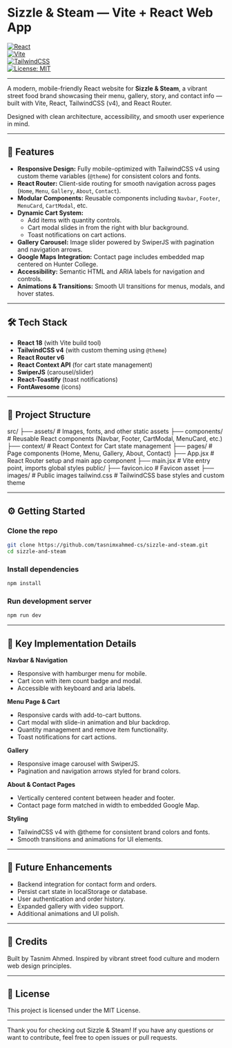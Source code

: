 # Sizzle & Steam — Vite + React Web App

[![React](https://img.shields.io/badge/React-18-blue?logo=react)](https://reactjs.org/)  
[![Vite](https://img.shields.io/badge/Vite-4.3.9-brightgreen?logo=vite)](https://vitejs.dev/)  
[![TailwindCSS](https://img.shields.io/badge/TailwindCSS-v4.0.0-skyblue?logo=tailwindcss)](https://tailwindcss.com/)  
[![License: MIT](https://img.shields.io/badge/License-MIT-yellow.svg)](https://opensource.org/licenses/MIT)

---

A modern, mobile-friendly React website for **Sizzle & Steam**, a vibrant street food brand showcasing their menu, gallery, story, and contact info — built with Vite, React, TailwindCSS (v4), and React Router.

Designed with clean architecture, accessibility, and smooth user experience in mind.

---

## 🚀 Features

- **Responsive Design:** Fully mobile-optimized with TailwindCSS v4 using custom theme variables (`@theme`) for consistent colors and fonts.
- **React Router:** Client-side routing for smooth navigation across pages (`Home`, `Menu`, `Gallery`, `About`, `Contact`).
- **Modular Components:** Reusable components including `Navbar`, `Footer`, `MenuCard`, `CartModal`, etc.
- **Dynamic Cart System:**  
  - Add items with quantity controls.  
  - Cart modal slides in from the right with blur background.  
  - Toast notifications on cart actions.
- **Gallery Carousel:** Image slider powered by SwiperJS with pagination and navigation arrows.
- **Google Maps Integration:** Contact page includes embedded map centered on Hunter College.
- **Accessibility:** Semantic HTML and ARIA labels for navigation and controls.
- **Animations & Transitions:** Smooth UI transitions for menus, modals, and hover states.

---

## 🛠 Tech Stack

- **React 18** (with Vite build tool)
- **TailwindCSS v4** (with custom theming using `@theme`)
- **React Router v6**
- **React Context API** (for cart state management)
- **SwiperJS** (carousel/slider)
- **React-Toastify** (toast notifications)
- **FontAwesome** (icons)

---

## 📁 Project Structure

src/
├── assets/ # Images, fonts, and other static assets
├── components/ # Reusable React components (Navbar, Footer, CartModal, MenuCard, etc.)
├── context/ # React Context for Cart state management
├── pages/ # Page components (Home, Menu, Gallery, About, Contact)
├── App.jsx # React Router setup and main app component
├── main.jsx # Vite entry point, imports global styles
public/
├── favicon.ico # Favicon asset
├── images/ # Public images
tailwind.css # TailwindCSS base styles and custom theme

---

## ⚙️ Getting Started

### Clone the repo

```bash
git clone https://github.com/tasnimxahmed-cs/sizzle-and-steam.git
cd sizzle-and-steam
```

### Install dependencies
```bash
npm install
```

### Run development server
```bash
npm run dev
```

---

## 🧩 Key Implementation Details

**Navbar & Navigation**
- Responsive with hamburger menu for mobile.
- Cart icon with item count badge and modal.
- Accessible with keyboard and aria labels.

**Menu Page & Cart**
- Responsive cards with add-to-cart buttons.
- Cart modal with slide-in animation and blur backdrop.
- Quantity management and remove item functionality.
- Toast notifications for cart actions.

**Gallery**
- Responsive image carousel with SwiperJS.
- Pagination and navigation arrows styled for brand colors.

**About & Contact Pages**
- Vertically centered content between header and footer.
- Contact page form matched in width to embedded Google Map.

**Styling**
- TailwindCSS v4 with @theme for consistent brand colors and fonts.
- Smooth transitions and animations for UI elements.

---

## 🎯 Future Enhancements

- Backend integration for contact form and orders.
- Persist cart state in localStorage or database.
- User authentication and order history.
- Expanded gallery with video support.
- Additional animations and UI polish.

---

## 🙌 Credits

Built by Tasnim Ahmed. Inspired by vibrant street food culture and modern web design principles.

---

## 📄 License
This project is licensed under the MIT License.

---

Thank you for checking out Sizzle & Steam!
If you have any questions or want to contribute, feel free to open issues or pull requests.
